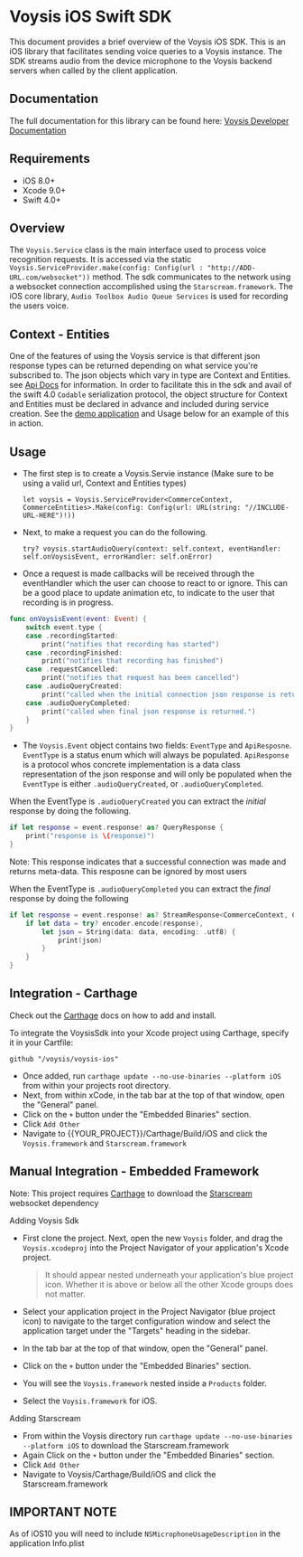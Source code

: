 Voysis iOS Swift SDK
=====================


This document provides a brief overview of the Voysis iOS SDK.
This is an iOS library that facilitates sending voice
queries to a Voysis instance. The SDK streams audio from the device microphone 
to the Voysis backend servers when called by the client application.


Documentation
-------------


The full documentation for this library can be found here: [Voysis Developer Documentation](https://developers.voysis.com/docs)


Requirements
-------------


- iOS 8.0+
- Xcode 9.0+
- Swift 4.0+


Overview
-------------


The `Voysis.Service` class is the main interface used to process voice recognition requests.
It is accessed via the static `Voysis.ServiceProvider.make(config: Config(url : "http://ADD-URL.com/websocket"))` method.
The sdk communicates to the network using a websocket connection accomplished using the `Starscream.framework`.
The iOS core library, `Audio Toolbox Audio Queue Services` is used for recording the users voice.


Context - Entities
-------------


One of the features of using the Voysis service is that different json response types can be returned depending on what service you're subscribed to.
The json objects which vary in type are Context and Entities. see [Api Docs](https://developers.voysis.com/docs/apis-1#section-stream-audio-data) for information.
In order to facilitate this in the sdk and avail of the swift 4.0 `Codable` serialization protocol, the object structure for Context and Entities must be declared in advance and included during service creation. See the [demo application](https://github.com/voysis/voysis-ios/tree/master/example/VoysisDemo/VoysisDemo) and Usage below for an example of this in action.


Usage
-------------


- The first step is to create a Voysis.Servie instance (Make sure to be using a valid url, Context and Entities types)

    ```let voysis = Voysis.ServiceProvider<CommerceContext, CommerceEntities>.Make(config: Config(url: URL(string: "//INCLUDE-URL-HERE")!))```


- Next, to make a request you can do the following.

     ```try? voysis.startAudioQuery(context: self.context, eventHandler: self.onVoysisEvent, errorHandler: self.onError)```


- Once a request is made callbacks will be received through the eventHandler which the user can choose to react to or ignore.
  This can be a good place to update animation etc, to indicate to the user that recording is in progress.


```swift
func onVoysisEvent(event: Event) {
    switch event.type {
    case .recordingStarted:
        print("notifies that recording has started")
    case .recordingFinished:
        print("notifies that recording has finished")
    case .requestCancelled:
        print("notifies that request has been cancelled")
    case .audioQueryCreated:
        print("called when the initial connection json response is returned")
    case .audioQueryCompleted:
        print("called when final json response is returned.")
    }
}
```

- The `Voysis.Event` object contains two fields: `EventType` and `ApiResposne`.
 `EventType` is a status enum which will always be populated.
 `ApiResponse` is a protocol whos concrete implementation is a data class representation of the json response and will only be populated when the `EventType` is either `.audioQueryCreated`, or `.audioQueryCompleted`. 
 
When the EventType is `.audioQueryCreated` you can extract the *initial* response by doing the following.
   
```swift
if let response = event.response! as? QueryResponse {
    print("response is \(response)")
}
```
Note: This response indicates that a successful connection was made and returns meta-data. This resposne can be ignored by most users

When the EventType is `.audioQueryCompleted` you can extract the *final* response by doing the following
    
```swift
if let response = event.response! as? StreamResponse<CommerceContext, CommerceEntities> {
    if let data = try? encoder.encode(response),
        let json = String(data: data, encoding: .utf8) {
            print(json)
        }
    }
}
```

Integration - Carthage
-------------

Check out the [Carthage](https://github.com/Carthage/Carthage) docs on how to add and install.

To integrate the VoysisSdk into your Xcode project using Carthage, specify it in your Cartfile:

`github "/voysis/voysis-ios"`

- Once added, run `carthage update --no-use-binaries --platform iOS` from within your projects root directory.
- Next, from within xCode, in the tab bar at the top of that window, open the "General" panel.
- Click on the `+` button under the "Embedded Binaries" section. 
- Click `Add Other`
- Navigate to {{YOUR_PROJECT}}/Carthage/Build/iOS and click the `Voysis.framework` and `Starscream.framework`

Manual Integration - Embedded Framework
-------------


Note: This project requires [Carthage](https://github.com/Carthage/Carthage) to download the [Starscream](https://github.com/daltoniam/Starscream) websocket dependency

Adding Voysis Sdk
- First clone the project. Next, open the new `Voysis` folder, and drag the `Voysis.xcodeproj` into the Project Navigator of your application's Xcode project.

    > It should appear nested underneath your application's blue project icon. Whether it is above or below all the other Xcode groups does not matter.

- Select your application project in the Project Navigator (blue project icon) to navigate to the target configuration window and select the application target under the "Targets" heading in the sidebar.
- In the tab bar at the top of that window, open the "General" panel.
- Click on the `+` button under the "Embedded Binaries" section.
- You will see the `Voysis.framework` nested inside a `Products` folder.
- Select the `Voysis.framework` for iOS.

Adding Starscream
- From within the Voysis directory run `carthage update --no-use-binaries --platform iOS` to download the Starscream.framework
- Again Click on the `+` button under the "Embedded Binaries" section.
- Click `Add Other`
- Navigate to Voysis/Carthage/Build/iOS and click the Starscream.framework

IMPORTANT NOTE
-------------


As of iOS10 you will need to include `NSMicrophoneUsageDescription` in the application Info.plist

